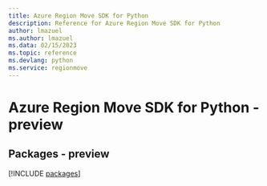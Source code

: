 ```yaml
---
title: Azure Region Move SDK for Python
description: Reference for Azure Region Move SDK for Python
author: lmazuel
ms.author: lmazuel
ms.data: 02/15/2023
ms.topic: reference
ms.devlang: python
ms.service: regionmove
---
```

# Azure Region Move SDK for Python - preview
## Packages - preview
[!INCLUDE [packages](region-move-index.md)]